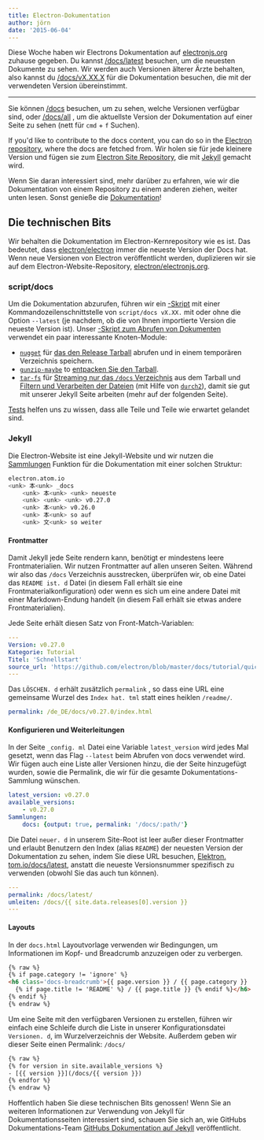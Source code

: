 ```yaml
---
title: Electron-Dokumentation
author: jörn
date: '2015-06-04'
---
```


Diese Woche haben wir Electrons Dokumentation auf [electronjs.org](https://electronjs.org) zuhause gegeben. Du kannst [/docs/latest](https://electronjs.org/docs/latest) besuchen, um die neuesten Dokumente zu sehen. Wir werden auch Versionen älterer Ärzte behalten, also kannst du [/docs/vX.XX.X](https://electronjs.org/docs/v0.26.0) für die Dokumentation besuchen, die mit der verwendeten Version übereinstimmt.

---

Sie können [/docs](https://electronjs.org/docs) besuchen, um zu sehen, welche Versionen verfügbar sind, oder [/docs/all](https://electronjs.org/docs/all) , um die aktuellste Version der Dokumentation auf einer Seite zu sehen (nett für `cmd` + `f` Suchen).

If you'd like to contribute to the docs content, you can do so in the [Electron repository](https://github.com/electron/electron/tree/main/docs), where the docs are fetched from. Wir holen sie für jede kleinere Version und fügen sie zum [Electron Site Repository](http://github.com/electron/electronjs.org), die mit [Jekyll](http://jekyllrb.com) gemacht wird.

Wenn Sie daran interessiert sind, mehr darüber zu erfahren, wie wir die Dokumentation von einem Repository zu einem anderen ziehen, weiter unten lesen. Sonst genieße die [Dokumentation](https://electronjs.org/latest)!

## Die technischen Bits

Wir behalten die Dokumentation im Electron-Kernrepository wie es ist. Das bedeutet, dass [electron/electron](http://github.com/electron/electron) immer die neueste Version der Docs hat. Wenn neue Versionen von Electron veröffentlicht werden, duplizieren wir sie auf dem Electron-Website-Repository, [electron/electronjs.org](http://github.com/electron/electronjs.org).

### script/docs

Um die Dokumentation abzurufen, führen wir ein [-Skript](https://github.com/electron/electronjs.org/blob/0205b5ab26c96a95121bc564c5824f92108677e0/script/docs) mit einer Kommandozeilenschnittstelle von `script/docs vX.XX.` mit oder ohne die Option `--latest` (je nachdem, ob die von Ihnen importierte Version die neueste Version ist). Unser [-Skript zum Abrufen von Dokumenten](https://github.com/electron/electronjs.org/blob/0205b5ab26c96a95121bc564c5824f92108677e0/lib/fetch-docs.js) verwendet ein paar interessante Knoten-Module:

- [`nugget`](http://npmjs.com/nugget) für [das den Release Tarball](https://github.com/electron/electronjs.org/blob/0205b5ab26c96a95121bc564c5824f92108677e0/lib/fetch-docs.js#L40-L43) abrufen und in einem temporären Verzeichnis speichern.
- [`gunzip-maybe`](http://npmsjs.com/gunzip-maybe) to [entpacken Sie den Tarball](https://github.com/electron/electronjs.org/blob/0205b5ab26c96a95121bc564c5824f92108677e0/lib/fetch-docs.js#L95).
- [`tar-fs`](http://npmjs.com/tar-fs) für [Streaming nur das `/docs` Verzeichnis](https://github.com/electron/electronjs.org/blob/0205b5ab26c96a95121bc564c5824f92108677e0/lib/fetch-docs.js#L63-L65) aus dem Tarball und [Filtern und Verarbeiten der Dateien](https://github.com/electron/electronjs.org/blob/0205b5ab26c96a95121bc564c5824f92108677e0/lib/fetch-docs.js#L68-L78) (mit Hilfe von [`durch2`](http://npmjs.com/through2)), damit sie gut mit unserer Jekyll Seite arbeiten (mehr auf der folgenden Seite).

[Tests](https://github.com/electron/electronjs.org/tree/gh-pages/spec) helfen uns zu wissen, dass alle Teile und Teile wie erwartet gelandet sind.

### Jekyll

Die Electron-Website ist eine Jekyll-Website und wir nutzen die [Sammlungen](http://jekyllrb.com/docs/collections/) Funktion für die Dokumentation mit einer solchen Struktur:

```bash
electron.atom.io
<unk> 本<unk> _docs
    <unk> 本<unk> <unk> neueste
    <unk> <unk> <unk> v0.27.0
    <unk> 本<unk> v0.26.0
    <unk> 本<unk> so auf
    <unk> 文<unk> so weiter
```

#### Frontmatter

Damit Jekyll jede Seite rendern kann, benötigt er mindestens leere Frontmaterialien. Wir nutzen Frontmatter auf allen unseren Seiten. Während wir also das `/docs` Verzeichnis ausstrecken, überprüfen wir, ob eine Datei das `README ist. d` Datei (in diesem Fall erhält sie eine Frontmaterialkonfiguration) oder wenn es sich um eine andere Datei mit einer Markdown-Endung handelt (in diesem Fall erhält sie etwas andere Frontmaterialien).

Jede Seite erhält diesen Satz von Front-Match-Variablen:

```yaml
---
Version: v0.27.0
Kategorie: Tutorial
Titel: 'Schnellstart'
source_url: 'https://github.com/electron/blob/master/docs/tutorial/quick-start.md'
---
```

Das `LÖSCHEN. d` erhält zusätzlich `permalink` , so dass eine URL eine gemeinsame Wurzel des `Index hat. tml` statt eines heiklen `/readme/`.

```yaml
permalink: /de_DE/docs/v0.27.0/index.html
```

#### Konfigurieren und Weiterleitungen

In der Seite `_config. ml` Datei eine Variable `latest_version` wird jedes Mal gesetzt, wenn das Flag `--latest` beim Abrufen von docs verwendet wird. Wir fügen auch eine Liste aller Versionen hinzu, die der Seite hinzugefügt wurden, sowie die Permalink, die wir für die gesamte Dokumentations-Sammlung wünschen.

```yaml
latest_version: v0.27.0
available_versions:
    - v0.27.0
Sammlungen:
    docs: {output: true, permalink: '/docs/:path/'}
```

Die Datei `neuer. d` in unserem Site-Root ist leer außer dieser Frontmatter und erlaubt Benutzern den Index (alias `README`) der neuesten Version der Dokumentation zu sehen, indem Sie diese URL besuchen, [Elektron. tom.io/docs/latest](https://electronjs.org/docs/latest), anstatt die neueste Versionsnummer spezifisch zu verwenden (obwohl Sie das auch tun können).

```yaml
---
permalink: /docs/latest/
umleiten: /docs/{{ site.data.releases[0].version }}
---
```

#### Layouts

In der `docs.html` Layoutvorlage verwenden wir Bedingungen, um Informationen im Kopf- und Breadcrumb anzuzeigen oder zu verbergen.

```html
{% raw %}
{% if page.category != 'ignore' %}
<h6 class='docs-breadcrumb'>{{ page.version }} / {{ page.category }}
  {% if page.title != 'README' %} / {{ page.title }} {% endif %}</h6>
{% endif %}
{% endraw %}
```

Um eine Seite mit den verfügbaren Versionen zu erstellen, führen wir einfach eine Schleife durch die Liste in unserer Konfigurationsdatei `Versionen. d`, im Wurzelverzeichnis der Website. Außerdem geben wir dieser Seite einen Permalink: `/docs/`

```html
{% raw %}
{% for version in site.available_versions %}
- [{{ version }}](/docs/{{ version }})
{% endfor %}
{% endraw %}
```

Hoffentlich haben Sie diese technischen Bits genossen! Wenn Sie an weiteren Informationen zur Verwendung von Jekyll für Dokumentationsseiten interessiert sind, schauen Sie sich an, wie GitHubs Dokumentations-Team [GitHubs Dokumentation auf Jekyll](https://github.com/blog/1939-how-github-uses-github-to-document-github) veröffentlicht.
